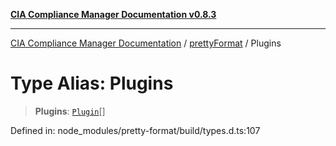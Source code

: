 [**CIA Compliance Manager Documentation v0.8.3**](../../../README.md)

***

[CIA Compliance Manager Documentation](../../../globals.md) / [prettyFormat](../README.md) / Plugins

# Type Alias: Plugins

> **Plugins**: [`Plugin`](Plugin.md)[]

Defined in: node\_modules/pretty-format/build/types.d.ts:107

